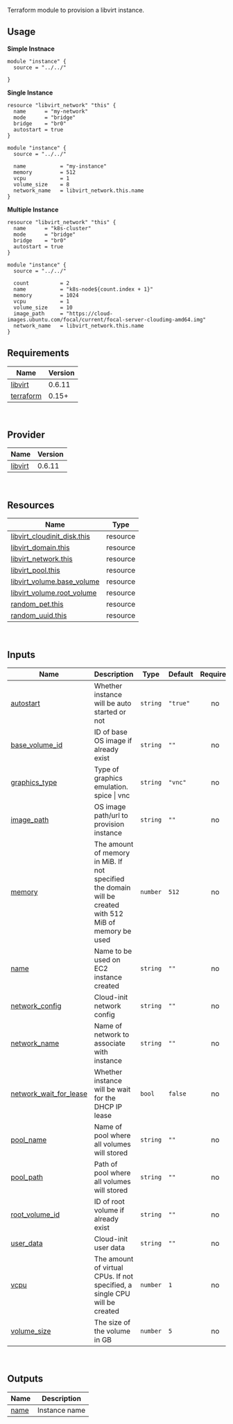 Terraform module to provision a libvirt instance.



## Usage

**Simple Instnace**

```hcl
module "instance" {
  source = "../../"

}
```



**Single Instance**

```hcl
resource "libvirt_network" "this" {
  name      = "my-network"
  mode      = "bridge"
  bridge    = "br0"
  autostart = true
}

module "instance" {
  source = "../../"

  name           = "my-instance"
  memory         = 512
  vcpu           = 1
  volume_size    = 8
  network_name   = libvirt_network.this.name
}
```



**Multiple  Instance**

```hcl
resource "libvirt_network" "this" {
  name      = "k8s-cluster"
  mode      = "bridge"
  bridge    = "br0"
  autostart = true
}

module "instance" {
  source = "../../"

  count          = 2
  name           = "k8s-node${count.index + 1}"
  memory         = 1024
  vcpu           = 1
  volume_size    = 10
  image_path     = "https://cloud-images.ubuntu.com/focal/current/focal-server-cloudimg-amd64.img"
  network_name   = libvirt_network.this.name
}
```




## Requirements

| Name | Version |
|------|---------|
| [libvirt](https://github.com/dmacvicar/terraform-provider-libvirt) | 0.6.11 |
| [terraform](https://www.terraform.io/downloads.html) | 0.15+ |

<br>

## Provider

| Name | Version |
|------|---------|
| [libvirt](https://github.com/dmacvicar/terraform-provider-libvirt) | 0.6.11 |

<br>

## Resources

| Name | Type |
|------|------|
| [libvirt_cloudinit_disk.this](https://registry.terraform.io/providers/dmacvicar/libvirt/latest/docs/resources/cloudinit) | resource |
| [libvirt_domain.this](https://registry.terraform.io/providers/dmacvicar/libvirt/latest/docs/resources/domain) | resource |
| [libvirt_network.this](https://registry.terraform.io/providers/dmacvicar/libvirt/latest/docs/resources/network) | resource |
| [libvirt_pool.this](https://registry.terraform.io/providers/dmacvicar/libvirt/latest/docs/resources/pool) | resource |
| [libvirt_volume.base_volume](https://registry.terraform.io/providers/dmacvicar/libvirt/latest/docs/resources/volume) | resource |
| [libvirt_volume.root_volume](https://registry.terraform.io/providers/dmacvicar/libvirt/latest/docs/resources/volume) | resource |
| [random_pet.this](https://registry.terraform.io/providers/hashicorp/random/latest/docs/resources/pet) | resource |
| [random_uuid.this](https://registry.terraform.io/providers/hashicorp/random/latest/docs/resources/uuid) | resource |

<br>

## Inputs

| Name | Description | Type | Default | Required |
|------|-------------|------|---------|:--------:|
| <a name="input_autostart"></a> [autostart](#input\_autostart) | Whether instance will be auto started or not | `string` | `"true"` | no |
| <a name="input_base_volume_id"></a> [base\_volume\_id](#input\_base\_volume\_id) | ID of base OS image if already exist | `string` | `""` | no |
| <a name="input_graphics_type"></a> [graphics\_type](#input\_graphics\_type) | Type of graphics emulation. spice \| vnc | `string` | `"vnc"` | no |
| <a name="input_image_path"></a> [image\_path](#input\_image\_path) | OS image path/url to provision instance | `string` | `""` | no |
| <a name="input_memory"></a> [memory](#input\_memory) | The amount of memory in MiB. If not specified the domain will be created with 512 MiB of memory be used | `number` | `512` | no |
| <a name="input_name"></a> [name](#input\_name) | Name to be used on EC2 instance created | `string` | `""` | no |
| <a name="input_network_config"></a> [network\_config](#input\_network\_config) | Cloud-init network config | `string` | `""` | no |
| <a name="input_network_name"></a> [network\_name](#input\_network\_name) | Name of network to associate with instance | `string` | `""` | no |
| <a name="input_network_wait_for_lease"></a> [network\_wait\_for\_lease](#input\_network\_wait\_for\_lease) | Whether instance will be wait for the DHCP IP lease | `bool` | `false` | no |
| <a name="input_pool_name"></a> [pool\_name](#input\_pool\_name) | Name of pool where all volumes will stored | `string` | `""` | no |
| <a name="input_pool_path"></a> [pool\_path](#input\_pool\_path) | Path of pool where all volumes will stored | `string` | `""` | no |
| <a name="input_root_volume_id"></a> [root\_volume\_id](#input\_root\_volume\_id) | ID of root volume if already exist | `string` | `""` | no |
| <a name="input_user_data"></a> [user\_data](#input\_user\_data) | Cloud-init user data | `string` | `""` | no |
| <a name="input_vcpu"></a> [vcpu](#input\_vcpu) | The amount of virtual CPUs. If not specified, a single CPU will be created | `number` | `1` | no |
| <a name="input_volume_size"></a> [volume\_size](#input\_volume\_size) | The size of the volume in GB | `number` | `5` | no |

<br>

## Outputs

| Name | Description |
|------|-------------|
| <a name="output_name"></a> [name](#output\_name) | Instance name |

